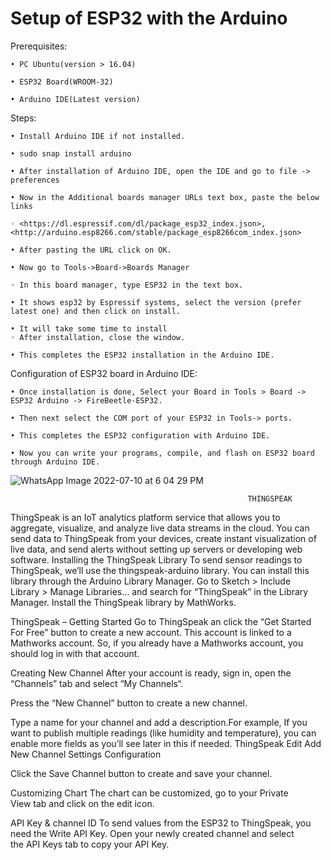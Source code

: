 
# Setup of ESP32 with the Arduino
 Prerequisites:
 
    • PC Ubuntu(version > 16.04)
    
    • ESP32 Board(WROOM-32)
    
    • Arduino IDE(Latest version)
    
 Steps:
 
    • Install Arduino IDE if not installed.
    
    • sudo snap install arduino
    
    • After installation of Arduino IDE, open the IDE and go to file -> preferences
    
    • Now in the Additional boards manager URLs text box, paste the below links
    
    ◦ <https://dl.espressif.com/dl/package_esp32_index.json>,<http://arduino.esp8266.com/stable/package_esp8266com_index.json>
    
    • After pasting the URL click on OK.
    
    • Now go to Tools->Board->Boards Manager
    
    ◦ In this board manager, type ESP32 in the text box.
    
    • It shows esp32 by Espressif systems, select the version (prefer latest one) and then click on install.
    
    • It will take some time to install
    ◦ After installation, close the window.
    
    • This completes the ESP32 installation in the Arduino IDE.
    
 Configuration of ESP32 board in Arduino IDE:
 
    • Once installation is done, Select your Board in Tools > Board -> ESP32 Arduino -> FireBeetle-ESP32.
    
    • Then next select the COM port of your ESP32 in Tools-> ports.
    
    • This completes the ESP32 configuration with Arduino IDE.
    
    • Now you can write your programs, compile, and flash on ESP32 board through Arduino IDE.

![WhatsApp Image 2022-07-10 at 6 04 29 PM](https://user-images.githubusercontent.com/105910992/178448443-72730d8e-b2e1-4762-b824-2ca43ea28f34.jpeg)



                                                         THINGSPEAK
ThingSpeak is an IoT analytics platform service that allows you to aggregate, visualize, and analyze live data streams in the cloud. You can send data to ThingSpeak from your devices, create instant visualization of live data, and send alerts without setting up servers or developing web software.
Installing the ThingSpeak Library
To send sensor readings to ThingSpeak, we’ll use the thingspeak-arduino library. You can install this library through the Arduino Library Manager. Go to Sketch > Include Library > Manage Libraries… and search for “ThingSpeak” in the Library Manager. Install the ThingSpeak library by MathWorks.



ThingSpeak – Getting Started
Go to ThingSpeak an click the “Get Started For Free” button to create a new account. This account is linked to a Mathworks account. So, if you already have a Mathworks account, you should log in with that account.

Creating New Channel
After your account is ready, sign in, open the “Channels” tab and select “My Channels“.

Press the “New Channel” button to create a new channel.


Type a name for your channel and add a description.For example, If you want to publish multiple readings (like humidity and temperature), you can enable more fields as you’ll see later in this if needed.
ThingSpeak Edit Add New Channel Settings Configuration

Click the Save Channel button to create and save your channel.

Customizing Chart
The chart can be customized, go to your Private View tab and click on the edit icon.

API Key & channel ID
To send values from the ESP32 to ThingSpeak, you need the Write API Key.
Open your newly created channel and select the API Keys tab to copy your API Key.


